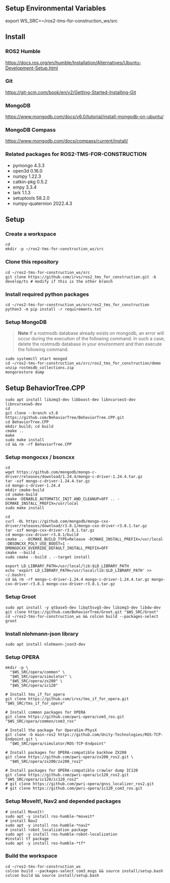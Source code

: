 ## Setup Environmental Variables
export WS_SRC=~/ros2-tms-for-construction_ws/src

## Install

### ROS2 Humble

https://docs.ros.org/en/humble/Installation/Alternatives/Ubuntu-Development-Setup.html

### Git

https://git-scm.com/book/en/v2/Getting-Started-Installing-Git

### MongoDB

https://www.mongodb.com/docs/v6.0/tutorial/install-mongodb-on-ubuntu/

### MongoDB Compass

https://www.mongodb.com/docs/compass/current/install/


### Related packages for ROS2-TMS-FOR-CONSTRUCTION
- pymongo 4.3.3
- open3d 0.16.0
- numpy 1.22.3
- catkin-pkg 0.5.2
- empy 3.3.4
- lark 1.1.3
- setuptools 58.2.0
- numpy-quaternion 2022.4.3

## Setup

### Create a workspace

```
cd
mkdir -p ~/ros2-tms-for-construction_ws/src
```

### Clone this repository

```
cd ~/ros2-tms-for-construction_ws/src
git clone https://github.com/irvs/ros2_tms_for_construction.git -b develop/ts # modify if this is the other branch
```


### Install required python packages
```
cd ~/ros2-tms-for-construction_ws/src/ros2_tms_for_construction
python3 -m pip install -r requirements.txt
```

### Setup MongoDB

> **Note**
> If a rostmsdb database already exists on mongodb, an error will occur during the execution of the following command. In such a case, delete the rostmsdb database in your environment and then execute the following command.


```
sudo systemctl start mongod
cd ~/ros2-tms-for-construction_ws/src/ros2_tms_for_construction/demo
unzip rostmsdb_collections.zip
mongorestore dump
```

## Setup BehaviorTree.CPP

```
sudo apt install libzmq3-dev libboost-dev libncurses5-dev libncursesw5-dev
cd
git clone --branch v3.8 https://github.com/BehaviorTree/BehaviorTree.CPP.git
cd BehaviorTree.CPP
mkdir build; cd build
cmake ..
make
sudo make install
cd && rm -rf BehaviorTree.CPP
```

### Setup mongocxx / bsoncxx

```
cd
wget https://github.com/mongodb/mongo-c-driver/releases/download/1.24.4/mongo-c-driver-1.24.4.tar.gz
tar -xzf mongo-c-driver-1.24.4.tar.gz
cd mongo-c-driver-1.24.4
mkdir cmake-build
cd cmake-build
cmake -DENABLE_AUTOMATIC_INIT_AND_CLEANUP=OFF .. -DCMAKE_INSTALL_PREFIX=/usr/local
sudo make install

cd
curl -OL https://github.com/mongodb/mongo-cxx-driver/releases/download/r3.8.1/mongo-cxx-driver-r3.8.1.tar.gz
tar -xzf mongo-cxx-driver-r3.8.1.tar.gz
cd mongo-cxx-driver-r3.8.1/build
cmake .. -DCMAKE_BUILD_TYPE=Release -DCMAKE_INSTALL_PREFIX=/usr/local -DBSONCXX_POLY_USE_BOOST=1 -DMONGOCXX_OVERRIDE_DEFAULT_INSTALL_PREFIX=OFF
cmake --build .
sudo cmake --build . --target install

export LD_LIBRARY_PATH=/usr/local/lib:$LD_LIBRARY_PATH
echo 'export LD_LIBRARY_PATH=/usr/local/lib:$LD_LIBRARY_PATH' >> ~/.bashrc
cd && rm -rf mongo-c-driver-1.24.4 mongo-c-driver-1.24.4.tar.gz mongo-cxx-driver-r3.8.1 mongo-cxx-driver-r3.8.1.tar.gz
```

### Setup Groot
```
sudo apt install -y qtbase5-dev libqt5svg5-dev libzmq3-dev libdw-dev
git clone https://github.com/BehaviorTree/Groot.git "$WS_SRC/Groot"
cd ~/ros2-tms-for-construction_ws && colcon build --packages-select groot
```

### Install nlohmann-json library
```
sudo apt install nlohmann-json3-dev
```

### Setup OPERA
```
mkdir -p \
  "$WS_SRC/opera/common" \
  "$WS_SRC/opera/simulator" \
  "$WS_SRC/opera/zx200" \
  "$WS_SRC/opera/ic120"

# Install tms_if_for_opera
git clone https://github.com/irvs/tms_if_for_opera.git "$WS_SRC/tms_if_for_opera"

# Install common packages for OPERA
git clone https://github.com/pwri-opera/com3_ros.git "$WS_SRC/opera/common/com3_ros"

# Install the package for OperaSim-PhysX
git clone -b main-ros2 https://github.com/Unity-Technologies/ROS-TCP-Endpoint.git \
  "$WS_SRC/opera/simulator/ROS-TCP-Endpoint"

# Install packages for OPERA-compatible backhoe ZX200
git clone https://github.com/pwri-opera/zx200_ros2.git \
  "$WS_SRC/opera/zx200/zx200_ros2"

# Install packages for OPERA-compatible crawler dump IC120
git clone https://github.com/pwri-opera/ic120_ros2.git "$WS_SRC/opera/ic120/ic120_ros2"
# git clone https://github.com/pwri-opera/gnss_localizer_ros2.git 
# git clone https://github.com/pwri-opera/ic120_com3_ros.git 

```


### Setup MoveIt!, Nav2 and depended packages
```
# install MoveIt!
sudo apt -y install ros-humble-*moveit*
# install Nav2
sudo apt -y install ros-humble-*nav2*
# install robot_localization package
sudo apt -y install ros-humble-robot-localization 
#install tf package
sudo apt -y install ros-humble-*tf*
```

### Build the workspace

```
cd ~/ros2-tms-for-construction_ws
colcon build --packages-select com3_msgs && source install/setup.bash
colcon build && source install/setup.bash
```